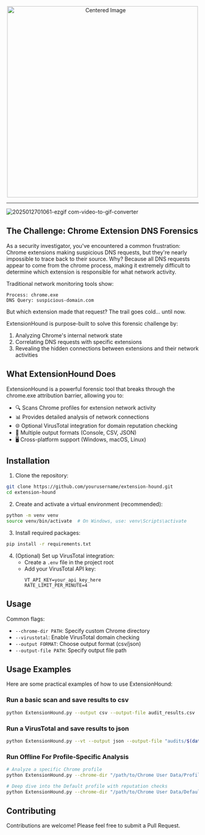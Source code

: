 <p align="center">
  <img src="https://github.com/user-attachments/assets/e8358ed9-f1ae-4bac-8dff-6fe131c04ed0" alt="Centered Image" width="500">
</p>

<hr />

![2025012701061-ezgif com-video-to-gif-converter](https://github.com/user-attachments/assets/7b6b0073-8856-4e44-bd3a-dab4ecebda3b)

## The Challenge: Chrome Extension DNS Forensics

As a security investigator, you've encountered a common frustration: Chrome extensions making suspicious DNS requests, but they're nearly impossible to trace back to their source. Why? Because all DNS requests appear to come from the chrome process, making it extremely difficult to determine which extension is responsible for what network activity.

Traditional network monitoring tools show:
```
Process: chrome.exe
DNS Query: suspicious-domain.com
```
But which extension made that request? The trail goes cold... until now.

ExtensionHound is purpose-built to solve this forensic challenge by:
1. Analyzing Chrome's internal network state
2. Correlating DNS requests with specific extensions
3. Revealing the hidden connections between extensions and their network activities


## What ExtensionHound Does

ExtensionHound is a powerful forensic tool that breaks through the chrome.exe attribution barrier, allowing you to:
- 🔍 Scans Chrome profiles for extension network activity
- 📊 Provides detailed analysis of network connections
- 🌐 Optional VirusTotal integration for domain reputation checking
- 📁 Multiple output formats (Console, CSV, JSON)
- 🖥️ Cross-platform support (Windows, macOS, Linux)

## Installation

1. Clone the repository:
```bash
git clone https://github.com/yourusername/extension-hound.git
cd extension-hound
```

2. Create and activate a virtual environment (recommended):
```bash
python -m venv venv
source venv/bin/activate  # On Windows, use: venv\Scripts\activate
```

3. Install required packages:
```bash
pip install -r requirements.txt
```

4. (Optional) Set up VirusTotal integration:
   - Create a `.env` file in the project root
   - Add your VirusTotal API key:
     ```
     VT_API_KEY=your_api_key_here
     RATE_LIMIT_PER_MINUTE=4
     ```

## Usage

Common flags:
- `--chrome-dir PATH`: Specify custom Chrome directory
- `--virustotal`: Enable VirusTotal domain checking
- `--output FORMAT`: Choose output format (csv/json)
- `--output-file PATH`: Specify output file path

## Usage Examples

Here are some practical examples of how to use ExtensionHound:

### Run a basic scan and save results to csv
```bash
python ExtensionHound.py --output csv --output-file audit_results.csv
```

### Run a VirusTotal and save results to json
```bash
python ExtensionHound.py --vt --output json --output-file "audits/$(date +%Y-%m-%d)_security_report.json"
```

### Run Offline For Profile-Specific Analysis
```bash
# Analyze a specific Chrome profile
python ExtensionHound.py --chrome-dir "/path/to/Chrome User Data/Profile 1"

# Deep dive into the Default profile with reputation checks
python ExtensionHound.py --chrome-dir "/path/to/Chrome User Data/Default" --vt
```

## Contributing

Contributions are welcome! Please feel free to submit a Pull Request.
